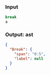 ### Input
```js
break
a
```

### Output: ast
```json
{
  "Break": {
    "span": "0:5",
    "label": null
  }
}
```
